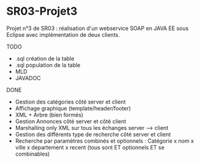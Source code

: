 # SR03-Projet3

Projet n°3 de SR03 : réalisation d'un webservice SOAP en JAVA EE sous Eclipse avec implémentation de deux clients.


TODO

- .sql création de la table
- .sql population de la table
- MLD
- JAVADOC


DONE 

- Gestion des catégories côté server et client
- Affichage graphique (template/header/footer)
- XML + Arbre (bien formés)
- Gestion Annonces côté server et côté client
- Marshalling only XML sur tous les échanges server --> client
- Gestion des différents type de recherche côté server et client
- Recherche par paramètres combinés et optionnels : Catégorie x nom x ville x departement x recent (tous sont ET optionnels ET se combinables)
